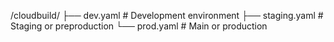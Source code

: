 /cloudbuild/
  ├── dev.yaml       # Development environment
  ├── staging.yaml   # Staging or preproduction
  └── prod.yaml      # Main or production